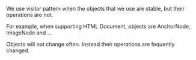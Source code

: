 We use visitor pattern when the objects that we use are stable, but their operations are not.

For example, when supporting HTML Document, objects are AnchorNode, ImageNode and ...

Objects will not change often. Instead their operations are fequently changed. 

